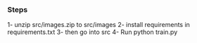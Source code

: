 ### Steps
1- unzip src/images.zip to src/images
2- install requirements in requirements.txt
3- then go into src
4- Run python train.py


